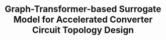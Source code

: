 ---
title: Graph-Transformer-based Surrogate Model for Accelerated Converter Circuit Topology Design
image: 
categories: paper
tags: 
venue: Design Automation Conference (DAC)
year: 2024
authors: [Shaoze Fan, Haoshu Lu, Shun Zhang, Ningyuan Cao, Xin Zhang, Jing Li]
paper: "/pdfs/fan-dac-2024.pdf"
slides: 
website: 
code: 
---